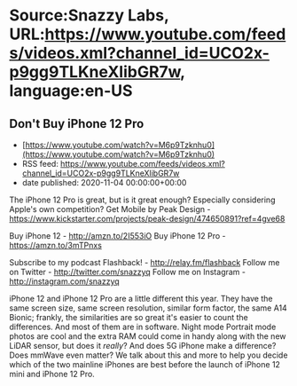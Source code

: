 # Source:Snazzy Labs, URL:https://www.youtube.com/feeds/videos.xml?channel_id=UCO2x-p9gg9TLKneXlibGR7w, language:en-US

## Don't Buy iPhone 12 Pro
 - [https://www.youtube.com/watch?v=M6p9Tzknhu0](https://www.youtube.com/watch?v=M6p9Tzknhu0)
 - RSS feed: https://www.youtube.com/feeds/videos.xml?channel_id=UCO2x-p9gg9TLKneXlibGR7w
 - date published: 2020-11-04 00:00:00+00:00

The iPhone 12 Pro is great, but is it great enough? Especially considering Apple's own competition?
Get Mobile by Peak Design - https://www.kickstarter.com/projects/peak-design/474650891?ref=4gve68

Buy iPhone 12 - http://amzn.to/2I553iO
Buy iPhone 12 Pro - https://amzn.to/3mTPnxs

Subscribe to my podcast Flashback! - http://relay.fm/flashback
Follow me on Twitter - http://twitter.com/snazzyq
Follow me on Instagram - http://instagram.com/snazzyq

iPhone 12 and iPhone 12 Pro are a little different this year. They have the same screen size, same screen resolution, similar form factor, the same A14 Bionic; frankly, the similarities are so great it's easier to count the differences. And most of them are in software. Night mode Portrait mode photos are cool and the extra RAM could come in handy along with the new LiDAR sensor, but does it *really*? And does 5G iPhone make a difference? Does mmWave even matter? We talk about this and more to help you decide which of the two mainline iPhones are best before the launch of iPhone 12 mini and iPhone 12 Pro.

